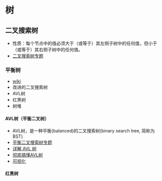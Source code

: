 # 树

## 二叉搜索树

* 性质：每个节点中的值必须大于（或等于）其左侧子树中的任何值，但小于（或等于）其右侧子树中的任何值。
* [二叉搜索树专题](https://leetcode-cn.com/explore/learn/card/introduction-to-data-structure-binary-search-tree/)

### 平衡树

* [wiki](https://zh.wikipedia.org/wiki/%E5%B9%B3%E8%A1%A1%E6%A0%91)
* 改进的二叉搜索树
* AVL树
* 红黑树
* 树堆

#### AVL树（平衡二叉树）

* AVL树，是一种平衡(balanced)的二叉搜索树(binary search tree, 简称为BST)
* [平衡二叉搜索树专题](https://leetcode-cn.com/explore/learn/card/introduction-to-data-structure-binary-search-tree/67/appendix-height-balanced-bst/187/)
* [详解 AVL 树](https://zhuanlan.zhihu.com/p/34899732)
* [彻底搞懂AVL树](https://www.jianshu.com/p/65c90aa1236d)
* [可视化](https://link.zhihu.com/?target=https%3A//www.cs.usfca.edu/~galles/visualization/AVLtree.html)

#### 红黑树
